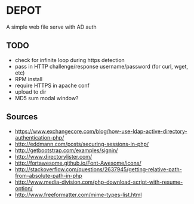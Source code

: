 DEPOT
=====

A simple web file serve with AD auth


TODO
----
 * check for infinite loop during https detection
 * pass in HTTP challenge/response username/password (for curl, wget, etc)
 * RPM install
 * require HTTPS in apache conf
 * upload to dir
 * MD5 sum modal window?


Sources
-------

 * https://www.exchangecore.com/blog/how-use-ldap-active-directory-authentication-php/
 * http://eddmann.com/posts/securing-sessions-in-php/
 * http://getbootstrap.com/examples/signin/
 * http://www.directorylister.com/
 * http://fortawesome.github.io/Font-Awesome/icons/
 * http://stackoverflow.com/questions/2637945/getting-relative-path-from-absolute-path-in-php
 * http://www.media-division.com/php-download-script-with-resume-option/
 * http://www.freeformatter.com/mime-types-list.html
